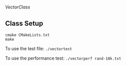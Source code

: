 ###### VectorClass


## Class Setup
```
cmake CMakeLists.txt
make
```
To use the test file:
`./vectortest`

To use the performance test:
`./vectorperf rand-10k.txt`
